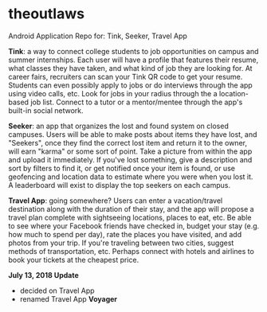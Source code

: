 # theoutlaws
Android Application Repo for:
  Tink,
  Seeker,
  Travel App

**Tink**: a way to connect college students to job opportunities on campus and summer internships. Each user will have a profile that features their resume, what classes they have taken, and what kind of job they are looking for. At career fairs, recruiters can scan your Tink QR code to get your resume. Students can even possibly apply to jobs or do interviews through the app using video calls, etc. Look for jobs in your radius through the a location-based job list. Connect to a tutor or a mentor/mentee through the app's built-in social network.

**Seeker**: an app that organizes the lost and found system on closed campuses. Users will be able to make posts about items they have lost, and "Seekers", once they find the correct lost item and return it to the owner, will earn "karma" or some sort of point. Take a picture from within the app and upload it immediately. If you've lost something, give a description and sort by filters to find it, or get notified once your item is found, or use geofencing and location data to estimate where you were when you lost it. A leaderboard will exist to display the top seekers on each campus.

**Travel App**: going somewhere? Users can enter a vacation/travel destination along with the duration of their stay, and the app will propose a travel plan complete with sightseeing locations, places to eat, etc. Be able to see where your Facebook friends have checked in, budget your stay (e.g. how much to spend per day), rate the places you have visited, and add photos from your trip. If you're traveling between two cities, suggest methods of transportation, etc. Perhaps connect with hotels and airlines to book your tickets at the cheapest price.


**July 13, 2018 Update**
- decided on Travel App
- renamed Travel App **Voyager**
